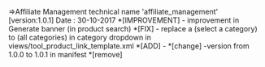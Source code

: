 =>Affiliate Management technical name 'affiliate_management'
[version:1.0.1]  Date : 30-10-2017
    *[IMPROVEMENT]
        - improvement in Generate banner (in product search)
    *[FIX]
        - replace a (select a category) to (all categories) in category dropdown in views/tool_product_link_template.xml
    *[ADD]
        -
    *[change]
        -version from 1.0.0 to 1.0.1 in manifest
    *[remove]